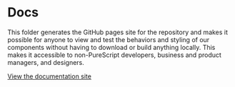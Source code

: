 # Docs

This folder generates the GitHub pages site for the repository and makes it possible for anyone to view and test the behaviors and styling of our components without having to download or build anything locally. This makes it accessible to non-PureScript developers, business and product managers, and designers.

[View the documentation site](https://citizennet.github.io/purescript-cn-ui/)



